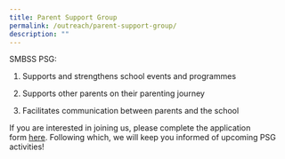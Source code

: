 ```yaml
---
title: Parent Support Group
permalink: /outreach/parent-support-group/
description: ""
---
```

SMBSS PSG:

1) Supports and strengthens school events and programmes

2) Supports other parents on their parenting journey

3) Facilitates communication between parents and the school

If you are interested in joining us, please complete the application form [here](https://go.gov.sg/smbsspsg2022). Following which, we will keep you informed of upcoming PSG activities!